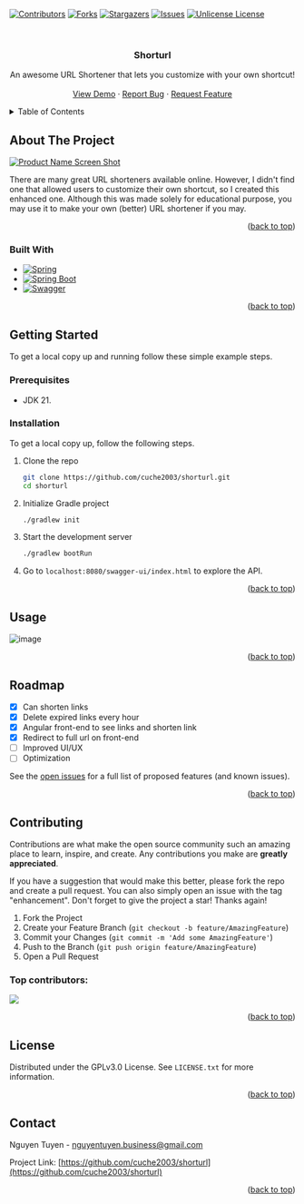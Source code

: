 <a id="readme-top"></a>

[![Contributors][contributors-shield]][contributors-url]
[![Forks][forks-shield]][forks-url]
[![Stargazers][stars-shield]][stars-url]
[![Issues][issues-shield]][issues-url]
[![Unlicense License][license-shield]][license-url]


<!-- PROJECT LOGO -->
<br />
<div align="center">
  <h3 align="center">Shorturl</h3>

  <p align="center">
    An awesome URL Shortener that lets you customize with your own shortcut!
    <br />
    <br />
    <a href="https://github.com/cuche2003/shorturl">View Demo</a>
    &middot;
    <a href="https://github.com/cuche2003/shorturl/issues/new?labels=bug&template=bug-report---.md">Report Bug</a>
    &middot;
    <a href="https://github.com/cuche2003/shorturl/issues/new?labels=enhancement&template=feature-request---.md">Request Feature</a>
  </p>
</div>



<!-- TABLE OF CONTENTS -->
<details>
  <summary>Table of Contents</summary>
  <ol>
    <li>
      <a href="#about-the-project">About The Project</a>
      <ul>
        <li><a href="#built-with">Built With</a></li>
      </ul>
    </li>
    <li>
      <a href="#getting-started">Getting Started</a>
      <ul>
        <li><a href="#prerequisites">Prerequisites</a></li>
        <li><a href="#installation">Installation</a></li>
      </ul>
    </li>
    <li><a href="#usage">Usage</a></li>
    <li><a href="#roadmap">Roadmap</a></li>
    <li><a href="#contributing">Contributing</a></li>
    <li><a href="#license">License</a></li>
    <li><a href="#contact">Contact</a></li>
    <!-- <li><a href="#acknowledgments">Acknowledgments</a></li> -->
  </ol>
</details>



<!-- ABOUT THE PROJECT -->
## About The Project

[![Product Name Screen Shot][product-screenshot]](https://example.com)

There are many great URL shorteners available online. However, I didn't find one that allowed users to customize their own shortcut, so I created this enhanced one. Although this was made solely for educational purpose, you may use it to make your own (better) URL shortener if you may.

<p align="right">(<a href="#readme-top">back to top</a>)</p>


### Built With

* [![Spring][Spring-logo]][Spring-url]
* [![Spring Boot][SpringBoot-logo]][SpringBoot-url]
* [![Swagger][Swagger-logo]][Swagger-url]

<p align="right">(<a href="#readme-top">back to top</a>)</p>



<!-- GETTING STARTED -->
## Getting Started

To get a local copy up and running follow these simple example steps.

### Prerequisites

- JDK 21.

### Installation

To get a local copy up, follow the following steps.

1. Clone the repo
   ```sh
   git clone https://github.com/cuche2003/shorturl.git
   cd shorturl
   ```
3. Initialize Gradle project
   ```sh
   ./gradlew init
   ```
4. Start the development server
   ```sh
   ./gradlew bootRun
   ```
5. Go to `localhost:8080/swagger-ui/index.html` to explore the API.

<p align="right">(<a href="#readme-top">back to top</a>)</p>


<!-- USAGE EXAMPLES -->
## Usage

![image](https://github.com/user-attachments/assets/0d767256-1aaf-41aa-a858-cf9ac856d4b3)


<p align="right">(<a href="#readme-top">back to top</a>)</p>


<!-- ROADMAP -->
## Roadmap

- [x] Can shorten links
- [x] Delete expired links every hour
- [x] Angular front-end to see links and shorten link
- [x] Redirect to full url on front-end
- [ ] Improved UI/UX
- [ ] Optimization

See the [open issues](https://github.com/cuche2003/shorturl/issues) for a full list of proposed features (and known issues).

<p align="right">(<a href="#readme-top">back to top</a>)</p>



<!-- CONTRIBUTING -->
## Contributing

Contributions are what make the open source community such an amazing place to learn, inspire, and create. Any contributions you make are **greatly appreciated**.

If you have a suggestion that would make this better, please fork the repo and create a pull request. You can also simply open an issue with the tag "enhancement".
Don't forget to give the project a star! Thanks again!

1. Fork the Project
2. Create your Feature Branch (`git checkout -b feature/AmazingFeature`)
3. Commit your Changes (`git commit -m 'Add some AmazingFeature'`)
4. Push to the Branch (`git push origin feature/AmazingFeature`)
5. Open a Pull Request

### Top contributors:

<a href="https://github.com/cuche2003/shorturl/graphs/contributors">
  <img src="https://contrib.rocks/image?repo=cuche2003/shorturl" />
</a>

<p align="right">(<a href="#readme-top">back to top</a>)</p>



<!-- LICENSE -->
## License

Distributed under the GPLv3.0 License. See `LICENSE.txt` for more information.

<p align="right">(<a href="#readme-top">back to top</a>)</p>



<!-- CONTACT -->
## Contact

Nguyen Tuyen - nguyentuyen.business@gmail.com

Project Link: [https://github.com/cuche2003/shorturl](https://github.com/cuche2003/shorturl)

<p align="right">(<a href="#readme-top">back to top</a>)</p>



<!-- ACKNOWLEDGMENTS -->
<!--
## Acknowledgments

Use this space to list resources you find helpful and would like to give credit to.

<p align="right">(<a href="#readme-top">back to top</a>)</p>
-->


<!-- MARKDOWN LINKS & IMAGES -->
<!-- https://www.markdownguide.org/basic-syntax/#reference-style-links -->
[contributors-shield]: https://img.shields.io/github/contributors/cuche2003/shorturl.svg?style=for-the-badge
[contributors-url]: https://github.com/cuche2003/shorturl/graphs/contributors
[forks-shield]: https://img.shields.io/github/forks/cuche2003/shorturl.svg?style=for-the-badge
[forks-url]: https://github.com/cuche2003/shorturl/network/members
[stars-shield]: https://img.shields.io/github/stars/cuche2003/shorturl.svg?style=for-the-badge
[stars-url]: https://github.com/cuche2003/shorturl/stargazers
[issues-shield]: https://img.shields.io/github/issues/cuche2003/shorturl.svg?style=for-the-badge
[issues-url]: https://github.com/cuche2003/shorturl/issues
[license-shield]: https://img.shields.io/github/license/cuche2003/shorturl.svg?style=for-the-badge
[license-url]: https://github.com/cuche2003/shorturl/blob/master/LICENSE
[product-screenshot]: images/screenshot.png
[Spring-logo]: https://img.shields.io/badge/Spring-6DB33F?style=for-the-badge&logo=spring&logoColor=white
[Spring-url]: https://spring.io
[SpringBoot-logo]: https://img.shields.io/badge/Spring_Boot-6DB33F?style=for-the-badge&logo=spring-boot&logoColor=white
[SpringBoot-url]: https://spring.io/projects/spring-boot
[Swagger-logo]: https://img.shields.io/badge/Swagger-85EA2D?style=for-the-badge&logo=Swagger&logoColor=white
[Swagger-url]: https://swagger.io/
